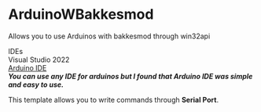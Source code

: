 # ArduinoWBakkesmod
Allows you to use Arduinos with bakkesmod through win32api

IDEs \
Visual Studio 2022 \
[Arduino IDE](https://support.arduino.cc/hc/en-us/articles/360019833020-Download-and-install-Arduino-IDE) \
***You can use any IDE for arduinos but I found that Arduino IDE was simple and easy to use.***


This template allows you to write commands through **Serial Port**.
